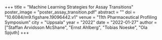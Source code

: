 +++
title = "Machine Learning Strategies for Assay Transitions"
poster_image = "poster_assay_transition.pdf"
abstract = ""
doi = "10.6084/m9.figshare.19096442.v1"
venue = "11th Pharmaceutical Profiling Symposium"
city = "Uppsala"
year = "2022"
date = "2022-01-27"
author = ["Staffan Arvidsson McShane", "Ernst Ahlberg", "Tobias Noeske", "Ola Spjuth]
+++